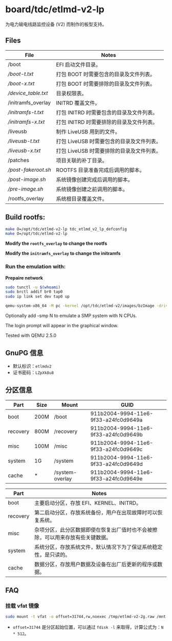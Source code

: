 board/tdc/etlmd-v2-lp
=====================

为电力输电线路监控设备 (V2) 而制作的板型支持。

## Files

File                 | Notes
-------------------- | ------
/boot                | EFI 启动文件目录。
*/boot-t.txt*        | 打包 BOOT 时需要包含的目录及文件列表。
*/boot-x.txt*        | 打包 BOOT 时需要排除的目录及文件列表。
*/device_table.txt*  | 目录权限表。
/initramfs_overlay   | INITRD 覆盖文件。
*/initramfs-t.txt*   | 打包 INITRD 时需要包含的目录及文件列表。
*/initramfs-x.txt*   | 打包 INITRD 时需要排除的目录及文件列表。
/liveusb             | 制作 LiveUSB 用到的文件。
*/liveusb-t.txt*     | 打包 LiveUSB 时需要包含的目录及文件列表。
*/liveusb-x.txt*     | 打包 LiveUSB 时需要排除的目录及文件列表。
/patches             | 项目关联的补丁目录。
*/post-fakeroot.sh*  | ROOTFS 目录准备完成后调用的脚本。
*/post-image.sh*     | 系统镜像创建完成后调用的脚本。
*/pre-image.sh*      | 系统镜像创建之前调用的脚本。
/rootfs_overlay      | 系统根目录覆盖文件。


## Build rootfs:

```sh
make O=/opt/tdc/etlmd-v2-lp tdc_etlmd_v2_lp_defconfig
make O=/opt/tdc/etlmd-v2-lp
```

**Modify the `rootfs_overlay` to change the rootfs**

**Modify the `initramfs_overlay` to change the initramfs**


### Run the emulation with:

**Prepaire network**

```sh
sudo tunctl -u $(whoami)
sudo brctl addif br0 tap0
sudo ip link set dev tap0 up
```

```sh
qemu-system-x86_64 -M pc -kernel /opt/tdc/etlmd-v2/images/bzImage -drive file=/opt/tdc/etlmd-v2-lp/images/rootfs.ext2,if=virtio,format=raw -append root=/dev/vda -net nic,model=virtio -net user -display gtk,gl=on -vga virtio
```

Optionally add -smp N to emulate a SMP system with N CPUs.

The login prompt will appear in the graphical window.

Tested with QEMU 2.5.0

## GnuPG 信息

- 默认标识：`etlmdv2`
- 证书密码：`LZpXk8u8`

## 分区信息

Part     | Size       | Mount                | GUID                                
-------- | ---------- |--------------------- | ------------------------------------
boot     | 200M       | /boot                | 911b2004-9994-11e6-9f33-a24fc0d9649a
recovery | 800M       | /recovery            | 911b2004-9994-11e6-9f33-a24fc0d9649b
misc     | 100M       | /misc                | 911b2004-9994-11e6-9f33-a24fc0d9649c
system   | 1G         | /system              | 911b2004-9994-11e6-9f33-a24fc0d9649d
cache    | *          | /system-overlay      | 911b2004-9994-11e6-9f33-a24fc0d9649e


Part     | Notes
-------- |---------------------------------------------------------------------
boot     | 主要启动分区，存放 EFI、KERNEL、INITRD。
recovery | 第二启动分区，存放系统备份，用户在出现故障时可以恢复系统。
misc     | 杂项分区，此分区数据即使在恢复出厂值时也不会被擦除，可以用来存放有些关键数据。
system   | 系统分区，存放系统文件，默认情况下为了保证系统稳定性，是只读的。
cache    | 数据分区，存放用户数据及设备在出厂后更新的程序或数据。

## FAQ

### 挂载 vfat 镜像

```sh
sudo mount -t vfat -o offset=31744,rw,noexec /tmp/etlmd-v2-2g.raw /mnt
```

- `offset=31744` 是分区起始位置，可以通过 `fdisk -l` 来取得，计算公式为：`N * 512`。
